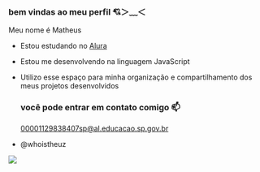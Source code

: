 ### bem vindas ao meu perfil 💘＞﹏＜

Meu nome é Matheus

- Estou estudando no [Alura](https://www.alura.com.br)
- Estou me desenvolvendo na linguagem JavaScript
- Utilizo esse espaço para minha organização e compartilhamento dos meus projetos desenvolvidos

  ### você pode entrar em contato comigo 📫

  00001129838407sp@al.educacao.sp.gov.br

- @whoistheuz

![](https://media1.tenor.com/m/5VcmVTapHfAAAAAd/jennie-kim.gif)
